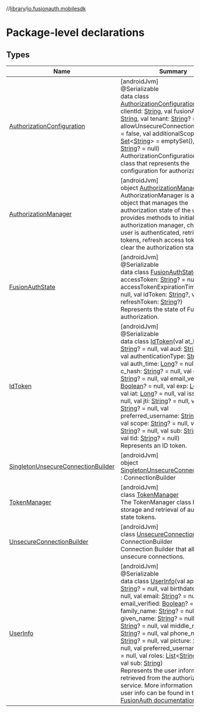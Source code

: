 //[library](../../index.md)/[io.fusionauth.mobilesdk](index.md)

# Package-level declarations

## Types

| Name | Summary |
|---|---|
| [AuthorizationConfiguration](-authorization-configuration/index.md) | [androidJvm]<br>@Serializable<br>data class [AuthorizationConfiguration](-authorization-configuration/index.md)(val clientId: [String](https://kotlinlang.org/api/core/kotlin-stdlib/kotlin/-string/index.html), val fusionAuthUrl: [String](https://kotlinlang.org/api/core/kotlin-stdlib/kotlin/-string/index.html), val tenant: [String](https://kotlinlang.org/api/core/kotlin-stdlib/kotlin/-string/index.html)? = null, val allowUnsecureConnection: [Boolean](https://kotlinlang.org/api/core/kotlin-stdlib/kotlin/-boolean/index.html) = false, val additionalScopes: [Set](https://kotlinlang.org/api/core/kotlin-stdlib/kotlin.collections/-set/index.html)&lt;[String](https://kotlinlang.org/api/core/kotlin-stdlib/kotlin/-string/index.html)&gt; = emptySet(), val locale: [String](https://kotlinlang.org/api/core/kotlin-stdlib/kotlin/-string/index.html)? = null)<br>AuthorizationConfiguration is a data class that represents the configuration for authorization. |
| [AuthorizationManager](-authorization-manager/index.md) | [androidJvm]<br>object [AuthorizationManager](-authorization-manager/index.md)<br>AuthorizationManager is a singleton object that manages the authorization state of the user. It provides methods to initialize the authorization manager, check if the user is authenticated, retrieve access tokens, refresh access tokens, and clear the authorization state. |
| [FusionAuthState](-fusion-auth-state/index.md) | [androidJvm]<br>@Serializable<br>data class [FusionAuthState](-fusion-auth-state/index.md)(var accessToken: [String](https://kotlinlang.org/api/core/kotlin-stdlib/kotlin/-string/index.html)? = null, var accessTokenExpirationTime: [Long](https://kotlinlang.org/api/core/kotlin-stdlib/kotlin/-long/index.html)? = null, val idToken: [String](https://kotlinlang.org/api/core/kotlin-stdlib/kotlin/-string/index.html)?, val refreshToken: [String](https://kotlinlang.org/api/core/kotlin-stdlib/kotlin/-string/index.html)?)<br>Represents the state of FusionAuth authorization. |
| [IdToken](-id-token/index.md) | [androidJvm]<br>@Serializable<br>data class [IdToken](-id-token/index.md)(val at_hash: [String](https://kotlinlang.org/api/core/kotlin-stdlib/kotlin/-string/index.html)? = null, val aud: [String](https://kotlinlang.org/api/core/kotlin-stdlib/kotlin/-string/index.html)? = null, val authenticationType: [String](https://kotlinlang.org/api/core/kotlin-stdlib/kotlin/-string/index.html)? = null, val auth_time: [Long](https://kotlinlang.org/api/core/kotlin-stdlib/kotlin/-long/index.html)? = null, val c_hash: [String](https://kotlinlang.org/api/core/kotlin-stdlib/kotlin/-string/index.html)? = null, val email: [String](https://kotlinlang.org/api/core/kotlin-stdlib/kotlin/-string/index.html)? = null, val email_verified: [Boolean](https://kotlinlang.org/api/core/kotlin-stdlib/kotlin/-boolean/index.html)? = null, val exp: [Long](https://kotlinlang.org/api/core/kotlin-stdlib/kotlin/-long/index.html)? = null, val iat: [Long](https://kotlinlang.org/api/core/kotlin-stdlib/kotlin/-long/index.html)? = null, val iss: [String](https://kotlinlang.org/api/core/kotlin-stdlib/kotlin/-string/index.html)? = null, val jti: [String](https://kotlinlang.org/api/core/kotlin-stdlib/kotlin/-string/index.html)? = null, val nonce: [String](https://kotlinlang.org/api/core/kotlin-stdlib/kotlin/-string/index.html)? = null, val preferred_username: [String](https://kotlinlang.org/api/core/kotlin-stdlib/kotlin/-string/index.html)? = null, val scope: [String](https://kotlinlang.org/api/core/kotlin-stdlib/kotlin/-string/index.html)? = null, val sid: [String](https://kotlinlang.org/api/core/kotlin-stdlib/kotlin/-string/index.html)? = null, val sub: [String](https://kotlinlang.org/api/core/kotlin-stdlib/kotlin/-string/index.html)? = null, val tid: [String](https://kotlinlang.org/api/core/kotlin-stdlib/kotlin/-string/index.html)? = null)<br>Represents an ID token. |
| [SingletonUnsecureConnectionBuilder](-singleton-unsecure-connection-builder/index.md) | [androidJvm]<br>object [SingletonUnsecureConnectionBuilder](-singleton-unsecure-connection-builder/index.md) : ConnectionBuilder |
| [TokenManager](-token-manager/index.md) | [androidJvm]<br>class [TokenManager](-token-manager/index.md)<br>The TokenManager class handles the storage and retrieval of authorization state tokens. |
| [UnsecureConnectionBuilder](-unsecure-connection-builder/index.md) | [androidJvm]<br>class [UnsecureConnectionBuilder](-unsecure-connection-builder/index.md) : ConnectionBuilder<br>Connection Builder that allows for unsecure connections. |
| [UserInfo](-user-info/index.md) | [androidJvm]<br>@Serializable<br>data class [UserInfo](-user-info/index.md)(val applicationId: [String](https://kotlinlang.org/api/core/kotlin-stdlib/kotlin/-string/index.html)? = null, val birthdate: [String](https://kotlinlang.org/api/core/kotlin-stdlib/kotlin/-string/index.html)? = null, val email: [String](https://kotlinlang.org/api/core/kotlin-stdlib/kotlin/-string/index.html)? = null, val email_verified: [Boolean](https://kotlinlang.org/api/core/kotlin-stdlib/kotlin/-boolean/index.html)? = null, val family_name: [String](https://kotlinlang.org/api/core/kotlin-stdlib/kotlin/-string/index.html)? = null, val given_name: [String](https://kotlinlang.org/api/core/kotlin-stdlib/kotlin/-string/index.html)? = null, val name: [String](https://kotlinlang.org/api/core/kotlin-stdlib/kotlin/-string/index.html)? = null, val middle_name: [String](https://kotlinlang.org/api/core/kotlin-stdlib/kotlin/-string/index.html)? = null, val phone_number: [String](https://kotlinlang.org/api/core/kotlin-stdlib/kotlin/-string/index.html)? = null, val picture: [String](https://kotlinlang.org/api/core/kotlin-stdlib/kotlin/-string/index.html)? = null, val preferred_username: [String](https://kotlinlang.org/api/core/kotlin-stdlib/kotlin/-string/index.html)? = null, val roles: [List](https://kotlinlang.org/api/core/kotlin-stdlib/kotlin.collections/-list/index.html)&lt;[String](https://kotlinlang.org/api/core/kotlin-stdlib/kotlin/-string/index.html)&gt;? = null, val sub: [String](https://kotlinlang.org/api/core/kotlin-stdlib/kotlin/-string/index.html))<br>Represents the user information retrieved from the authorization service. More information about the user info can be found in the [FusionAuth documentation](https://fusionauth.io/docs/lifecycle/authenticate-users/oauth/endpoints#userinfo) |